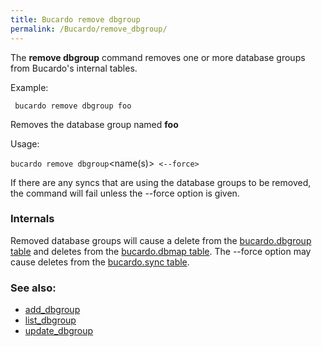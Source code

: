 ```yaml
---
title: Bucardo remove dbgroup
permalink: /Bucardo/remove_dbgroup/
---
```


The **remove dbgroup** command removes one or more database groups from Bucardo's internal tables.

Example:

` bucardo remove dbgroup foo`

Removes the database group named **foo**

Usage:

` bucardo remove dbgroup `<name(s)>` <--force>`

If there are any syncs that are using the database groups to be removed, the command will fail unless the --force option is given.

### Internals

Removed database groups will cause a delete from the [bucardo.dbgroup table](/bucardo.dbgroup_table "wikilink") and deletes from the [bucardo.dbmap table](/bucardo.dbmap_table "wikilink"). The --force option may cause deletes from the [bucardo.sync table](/bucardo.sync_table "wikilink").

### See also:

-   [add_dbgroup](/Bucardo/add_dbgroup "wikilink")
-   [list_dbgroup](/Bucardo/list_dbgroup "wikilink")
-   [update_dbgroup](/Bucardo/update_dbgroup "wikilink")

